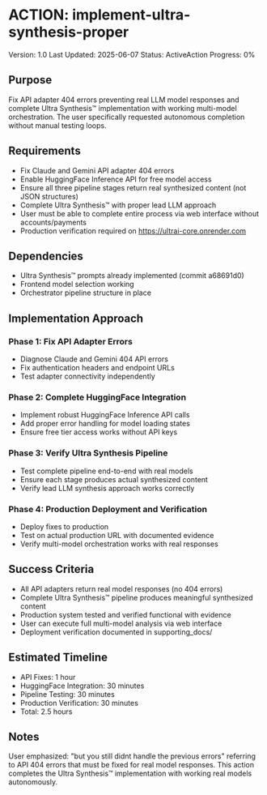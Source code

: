 # ACTION: implement-ultra-synthesis-proper

Version: 1.0
Last Updated: 2025-06-07
Status: ActiveAction
Progress: 0%

## Purpose

Fix API adapter 404 errors preventing real LLM model responses and complete Ultra Synthesis™ implementation with working multi-model orchestration. The user specifically requested autonomous completion without manual testing loops.

## Requirements

- Fix Claude and Gemini API adapter 404 errors
- Enable HuggingFace Inference API for free model access
- Ensure all three pipeline stages return real synthesized content (not JSON structures)
- Complete Ultra Synthesis™ with proper lead LLM approach
- User must be able to complete entire process via web interface without accounts/payments
- Production verification required on https://ultrai-core.onrender.com

## Dependencies

- Ultra Synthesis™ prompts already implemented (commit a68691d0)
- Frontend model selection working
- Orchestrator pipeline structure in place

## Implementation Approach

### Phase 1: Fix API Adapter Errors

- Diagnose Claude and Gemini 404 API errors
- Fix authentication headers and endpoint URLs
- Test adapter connectivity independently

### Phase 2: Complete HuggingFace Integration

- Implement robust HuggingFace Inference API calls
- Add proper error handling for model loading states
- Ensure free tier access works without API keys

### Phase 3: Verify Ultra Synthesis Pipeline

- Test complete pipeline end-to-end with real models
- Ensure each stage produces actual synthesized content
- Verify lead LLM synthesis approach works correctly

### Phase 4: Production Deployment and Verification

- Deploy fixes to production
- Test on actual production URL with documented evidence
- Verify multi-model orchestration works with real responses

## Success Criteria

- All API adapters return real model responses (no 404 errors)
- Complete Ultra Synthesis™ pipeline produces meaningful synthesized content
- Production system tested and verified functional with evidence
- User can execute full multi-model analysis via web interface
- Deployment verification documented in supporting_docs/

## Estimated Timeline

- API Fixes: 1 hour
- HuggingFace Integration: 30 minutes
- Pipeline Testing: 30 minutes
- Production Verification: 30 minutes
- Total: 2.5 hours

## Notes

User emphasized: "but you still didnt handle the previous errors" referring to API 404 errors that must be fixed for real model responses. This action completes the Ultra Synthesis™ implementation with working real models autonomously.
